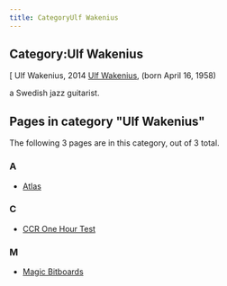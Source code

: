 ```yaml
---
title: CategoryUlf Wakenius
---
```

## Category:Ulf Wakenius



\[ Ulf Wakenius, 2014
[Ulf Wakenius](https://en.wikipedia.org/wiki/Ulf_Wakenius), (born April 16, 1958)

a Swedish jazz guitarist.

## Pages in category "Ulf Wakenius"

The following 3 pages are in this category, out of 3 total.

### A

- [Atlas](Atlas "Atlas")

### C

- [CCR One Hour Test](CCR_One_Hour_Test "CCR One Hour Test")

### M

- [Magic Bitboards](Magic_Bitboards "Magic Bitboards")

